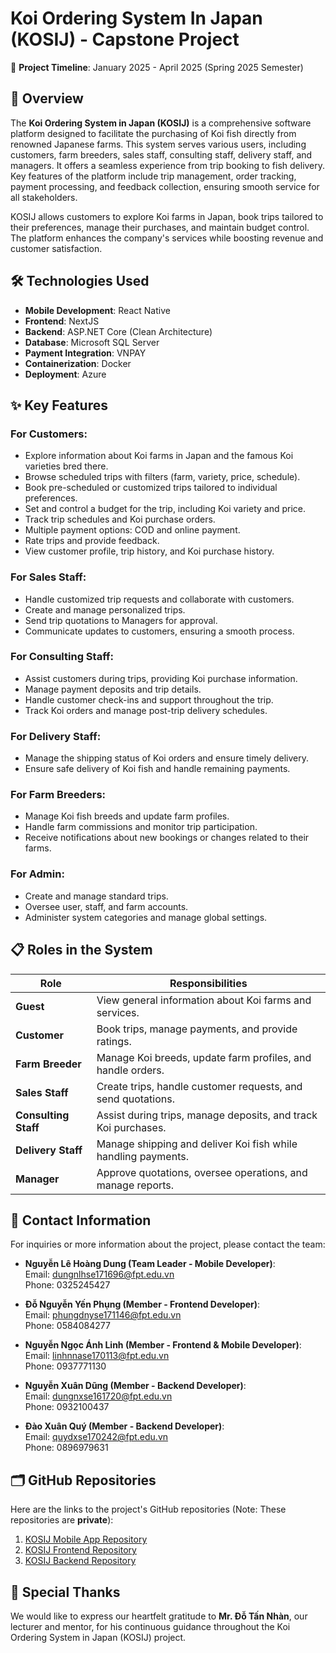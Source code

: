 # Koi Ordering System In Japan (KOSIJ) - Capstone Project

📅 **Project Timeline**: January 2025 - April 2025 (Spring 2025 Semester)

## 📖 Overview
The **Koi Ordering System in Japan (KOSIJ)** is a comprehensive software platform designed to facilitate the purchasing of Koi fish directly from renowned Japanese farms. This system serves various users, including customers, farm breeders, sales staff, consulting staff, delivery staff, and managers. It offers a seamless experience from trip booking to fish delivery. Key features of the platform include trip management, order tracking, payment processing, and feedback collection, ensuring smooth service for all stakeholders.

KOSIJ allows customers to explore Koi farms in Japan, book trips tailored to their preferences, manage their purchases, and maintain budget control. The platform enhances the company's services while boosting revenue and customer satisfaction.

## 🛠 Technologies Used
- **Mobile Development**: React Native
- **Frontend**: NextJS
- **Backend**: ASP.NET Core (Clean Architecture)
- **Database**: Microsoft SQL Server
- **Payment Integration**: VNPAY
- **Containerization**: Docker
- **Deployment**: Azure

## ✨ Key Features

### For Customers:
- Explore information about Koi farms in Japan and the famous Koi varieties bred there.
- Browse scheduled trips with filters (farm, variety, price, schedule).
- Book pre-scheduled or customized trips tailored to individual preferences.
- Set and control a budget for the trip, including Koi variety and price.
- Track trip schedules and Koi purchase orders.
- Multiple payment options: COD and online payment.
- Rate trips and provide feedback.
- View customer profile, trip history, and Koi purchase history.

### For Sales Staff:
- Handle customized trip requests and collaborate with customers.
- Create and manage personalized trips.
- Send trip quotations to Managers for approval.
- Communicate updates to customers, ensuring a smooth process.

### For Consulting Staff:
- Assist customers during trips, providing Koi purchase information.
- Manage payment deposits and trip details.
- Handle customer check-ins and support throughout the trip.
- Track Koi orders and manage post-trip delivery schedules.

### For Delivery Staff:
- Manage the shipping status of Koi orders and ensure timely delivery.
- Ensure safe delivery of Koi fish and handle remaining payments.

### For Farm Breeders:
- Manage Koi fish breeds and update farm profiles.
- Handle farm commissions and monitor trip participation.
- Receive notifications about new bookings or changes related to their farms.

### For Admin:
- Create and manage standard trips.
- Oversee user, staff, and farm accounts.
- Administer system categories and manage global settings.

## 📋 Roles in the System

| Role              | Responsibilities |
|-------------------|-----------------|
| **Guest**         | View general information about Koi farms and services. |
| **Customer**      | Book trips, manage payments, and provide ratings. |
| **Farm Breeder**  | Manage Koi breeds, update farm profiles, and handle orders. |
| **Sales Staff**   | Create trips, handle customer requests, and send quotations. |
| **Consulting Staff** | Assist during trips, manage deposits, and track Koi purchases. |
| **Delivery Staff** | Manage shipping and deliver Koi fish while handling payments. |
| **Manager**       | Approve quotations, oversee operations, and manage reports. |

## 📧 Contact Information
For inquiries or more information about the project, please contact the team:

- **Nguyễn Lê Hoàng Dung (Team Leader - Mobile Developer)**:  
  Email: dungnlhse171696@fpt.edu.vn  
  Phone: 0325245427  

- **Đỗ Nguyễn Yến Phụng (Member - Frontend Developer)**:  
  Email: phungdnyse171146@fpt.edu.vn  
  Phone: 0584084277  

- **Nguyễn Ngọc Ánh Linh (Member - Frontend & Mobile Developer)**:  
  Email: linhnnase170113@fpt.edu.vn  
  Phone: 0937771130  

- **Nguyễn Xuân Dũng (Member - Backend Developer)**:  
  Email: dungnxse161720@fpt.edu.vn  
  Phone: 0932100437  

- **Đào Xuân Quý (Member - Backend Developer)**:  
  Email: quydxse170242@fpt.edu.vn  
  Phone: 0896979631

## 🗂 GitHub Repositories

Here are the links to the project's GitHub repositories (Note: These repositories are **private**):

1. [KOSIJ Mobile App Repository](https://github.com/KOSIJ-SEP490/KOSIJ_SEP490_APP)
2. [KOSIJ Frontend Repository](https://github.com/Daiyun199/kosij)
3. [KOSIJ Backend Repository](https://github.com/KOSIJ-SEP490/KOSIJ_SEP490_BE)

## 🙏 Special Thanks
We would like to express our heartfelt gratitude to **Mr. Đỗ Tấn Nhàn**, our lecturer and mentor, for his continuous guidance throughout the Koi Ordering System in Japan (KOSIJ) project.
